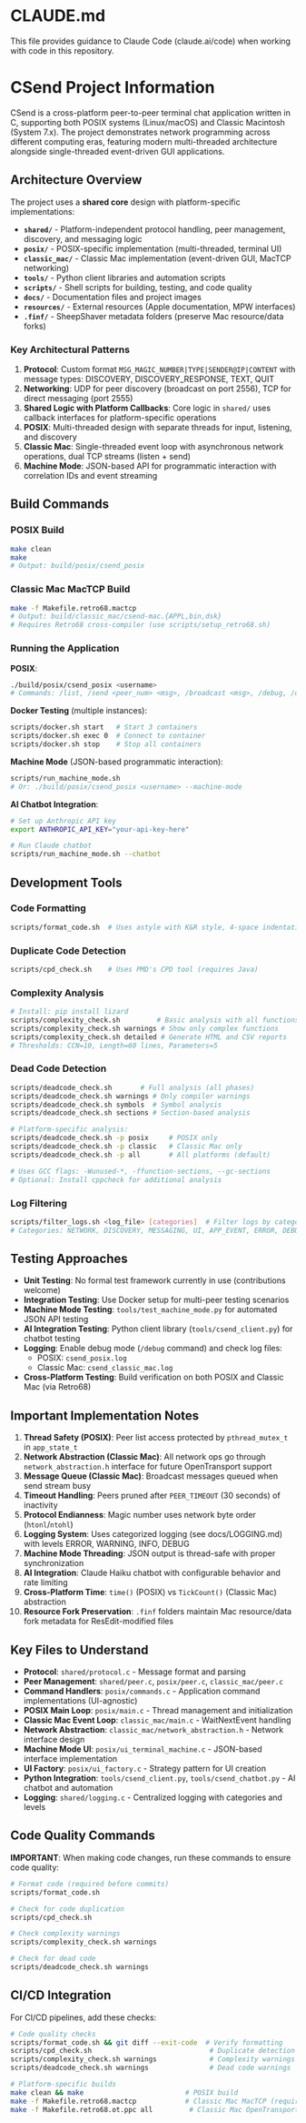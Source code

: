 # CLAUDE.md

This file provides guidance to Claude Code (claude.ai/code) when working with code in this repository.

# CSend Project Information

CSend is a cross-platform peer-to-peer terminal chat application written in C, supporting both POSIX systems (Linux/macOS) and Classic Macintosh (System 7.x). The project demonstrates network programming across different computing eras, featuring modern multi-threaded architecture alongside single-threaded event-driven GUI applications.

## Architecture Overview

The project uses a **shared core** design with platform-specific implementations:

- **`shared/`** - Platform-independent protocol handling, peer management, discovery, and messaging logic
- **`posix/`** - POSIX-specific implementation (multi-threaded, terminal UI)
- **`classic_mac/`** - Classic Mac implementation (event-driven GUI, MacTCP networking)
- **`tools/`** - Python client libraries and automation scripts
- **`scripts/`** - Shell scripts for building, testing, and code quality
- **`docs/`** - Documentation files and project images
- **`resources/`** - External resources (Apple documentation, MPW interfaces)
- **`.finf/`** - SheepShaver metadata folders (preserve Mac resource/data forks)

### Key Architectural Patterns

1. **Protocol**: Custom format `MSG_MAGIC_NUMBER|TYPE|SENDER@IP|CONTENT` with message types: DISCOVERY, DISCOVERY_RESPONSE, TEXT, QUIT
2. **Networking**: UDP for peer discovery (broadcast on port 2556), TCP for direct messaging (port 2555)
3. **Shared Logic with Platform Callbacks**: Core logic in `shared/` uses callback interfaces for platform-specific operations
4. **POSIX**: Multi-threaded design with separate threads for input, listening, and discovery
5. **Classic Mac**: Single-threaded event loop with asynchronous network operations, dual TCP streams (listen + send)
6. **Machine Mode**: JSON-based API for programmatic interaction with correlation IDs and event streaming

## Build Commands

### POSIX Build
```bash
make clean
make
# Output: build/posix/csend_posix
```

### Classic Mac MacTCP Build
```bash
make -f Makefile.retro68.mactcp
# Output: build/classic_mac/csend-mac.{APPL,bin,dsk}
# Requires Retro68 cross-compiler (use scripts/setup_retro68.sh)
```

### Running the Application

**POSIX**:
```bash
./build/posix/csend_posix <username>
# Commands: /list, /send <peer_num> <msg>, /broadcast <msg>, /debug, /quit, /help
```

**Docker Testing** (multiple instances):
```bash
scripts/docker.sh start   # Start 3 containers
scripts/docker.sh exec 0  # Connect to container
scripts/docker.sh stop    # Stop all containers
```

**Machine Mode** (JSON-based programmatic interaction):
```bash
scripts/run_machine_mode.sh
# Or: ./build/posix/csend_posix <username> --machine-mode
```

**AI Chatbot Integration**:
```bash
# Set up Anthropic API key
export ANTHROPIC_API_KEY="your-api-key-here"

# Run Claude chatbot
scripts/run_machine_mode.sh --chatbot
```

## Development Tools

### Code Formatting
```bash
scripts/format_code.sh  # Uses astyle with K&R style, 4-space indentation
```

### Duplicate Code Detection
```bash
scripts/cpd_check.sh    # Uses PMD's CPD tool (requires Java)
```

### Complexity Analysis
```bash
# Install: pip install lizard
scripts/complexity_check.sh         # Basic analysis with all functions
scripts/complexity_check.sh warnings # Show only complex functions
scripts/complexity_check.sh detailed # Generate HTML and CSV reports
# Thresholds: CCN=10, Length=60 lines, Parameters=5
```

### Dead Code Detection
```bash
scripts/deadcode_check.sh       # Full analysis (all phases)
scripts/deadcode_check.sh warnings # Only compiler warnings
scripts/deadcode_check.sh symbols  # Symbol analysis
scripts/deadcode_check.sh sections # Section-based analysis

# Platform-specific analysis:
scripts/deadcode_check.sh -p posix     # POSIX only
scripts/deadcode_check.sh -p classic   # Classic Mac only
scripts/deadcode_check.sh -p all       # All platforms (default)

# Uses GCC flags: -Wunused-*, -ffunction-sections, --gc-sections
# Optional: Install cppcheck for additional analysis
```

### Log Filtering
```bash
scripts/filter_logs.sh <log_file> [categories]  # Filter logs by category
# Categories: NETWORK, DISCOVERY, MESSAGING, UI, APP_EVENT, ERROR, DEBUG
```

## Testing Approaches

- **Unit Testing**: No formal test framework currently in use (contributions welcome)
- **Integration Testing**: Use Docker setup for multi-peer testing scenarios
- **Machine Mode Testing**: `tools/test_machine_mode.py` for automated JSON API testing
- **AI Integration Testing**: Python client library (`tools/csend_client.py`) for chatbot testing
- **Logging**: Enable debug mode (`/debug` command) and check log files:
  - POSIX: `csend_posix.log`
  - Classic Mac: `csend_classic_mac.log`
- **Cross-Platform Testing**: Build verification on both POSIX and Classic Mac (via Retro68)

## Important Implementation Notes

1. **Thread Safety (POSIX)**: Peer list access protected by `pthread_mutex_t` in `app_state_t`
2. **Network Abstraction (Classic Mac)**: All network ops go through `network_abstraction.h` interface for future OpenTransport support
3. **Message Queue (Classic Mac)**: Broadcast messages queued when send stream busy
4. **Timeout Handling**: Peers pruned after `PEER_TIMEOUT` (30 seconds) of inactivity
5. **Protocol Endianness**: Magic number uses network byte order (`htonl`/`ntohl`)
6. **Logging System**: Uses categorized logging (see docs/LOGGING.md) with levels ERROR, WARNING, INFO, DEBUG
7. **Machine Mode Threading**: JSON output is thread-safe with proper synchronization
8. **AI Integration**: Claude Haiku chatbot with configurable behavior and rate limiting
9. **Cross-Platform Time**: `time()` (POSIX) vs `TickCount()` (Classic Mac) abstraction
10. **Resource Fork Preservation**: `.finf` folders maintain Mac resource/data fork metadata for ResEdit-modified files

## Key Files to Understand

- **Protocol**: `shared/protocol.c` - Message format and parsing
- **Peer Management**: `shared/peer.c`, `posix/peer.c`, `classic_mac/peer.c`
- **Command Handlers**: `posix/commands.c` - Application command implementations (UI-agnostic)
- **POSIX Main Loop**: `posix/main.c` - Thread management and initialization
- **Classic Mac Event Loop**: `classic_mac/main.c` - WaitNextEvent handling
- **Network Abstraction**: `classic_mac/network_abstraction.h` - Network interface design
- **Machine Mode UI**: `posix/ui_terminal_machine.c` - JSON-based interface implementation
- **UI Factory**: `posix/ui_factory.c` - Strategy pattern for UI creation
- **Python Integration**: `tools/csend_client.py`, `tools/csend_chatbot.py` - AI chatbot and automation
- **Logging**: `shared/logging.c` - Centralized logging with categories and levels

## Code Quality Commands

**IMPORTANT**: When making code changes, run these commands to ensure code quality:

```bash
# Format code (required before commits)
scripts/format_code.sh

# Check for code duplication
scripts/cpd_check.sh

# Check complexity warnings
scripts/complexity_check.sh warnings

# Check for dead code
scripts/deadcode_check.sh warnings
```

## CI/CD Integration

For CI/CD pipelines, add these checks:
```bash
# Code quality checks
scripts/format_code.sh && git diff --exit-code  # Verify formatting
scripts/cpd_check.sh                             # Duplicate detection
scripts/complexity_check.sh warnings             # Complexity warnings
scripts/deadcode_check.sh warnings               # Dead code warnings

# Platform-specific builds
make clean && make                         # POSIX build
make -f Makefile.retro68.mactcp            # Classic Mac MacTCP (requires Retro68)
make -f Makefile.retro68.ot.ppc all         # Classic Mac OpenTransport PowerPC
```